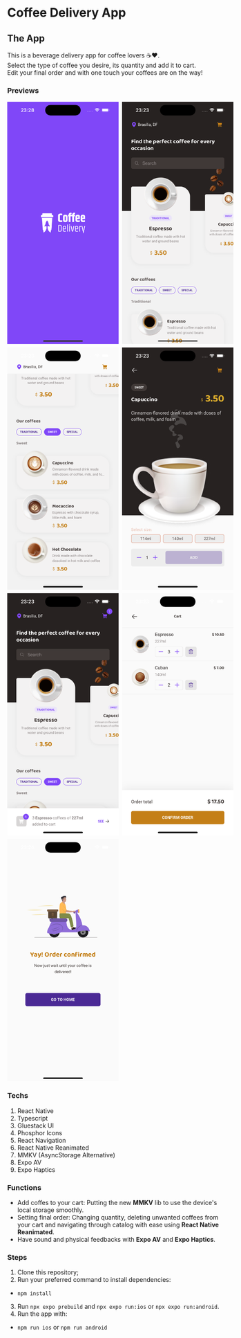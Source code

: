 # Coffee Delivery App
## The App
This is a beverage delivery app for coffee lovers ☕️❤️.<br>
Select the type of coffee you desire, its quantity and add it to cart. <br>
Edit your final order and with one touch your coffees are on the way!

### Previews
<div style="display: flex; gap: 0.5rem; flex-direction: column">
<div style="display: flex; gap: 0.5rem">
  <img height="560" alt="" title="" src="./assets/screenshots/splash.png">
  <img height="560" alt="" title="" src="./assets/screenshots/catalog.png">
</div>
<div style="display: flex; gap: 0.5rem">
  <img height="560" alt="" title="" src="./assets/screenshots/categories.png">
  <img height="560" alt="" title="" src="./assets/screenshots/product.png">
</div>
<div style="display: flex; gap: 0.5rem">
  <img height="560" alt="" title="" src="./assets/screenshots/cart_filled.png">
  <img height="560" alt="" title="" src="./assets/screenshots/cart.png">
</div>
<div style="display: flex; gap: 0.5rem">
  <img height="560" alt="" title="" src="./assets/screenshots/order_confirmed.png">
</div>

</div>

### Techs
1. React Native
2. Typescript
3. Gluestack UI
4. Phosphor Icons
5. React Navigation
6. React Native Reanimated
7. MMKV (AsyncStorage Alternative)
8. Expo AV
9. Expo Haptics

### Functions
- Add coffes to your cart:
  Putting the new **MMKV** lib to use the device's local storage smoothly.
- Setting final order:
  Changing quantity, deleting unwanted coffees from your cart and navigating through catalog with ease using **React Native Reanimated**.
- Have sound and physical feedbacks with **Expo AV** and **Expo Haptics**.


### Steps
1. Clone this repository;
2. Run your preferred command to install dependencies:
- `npm install`
3. Run `npx expo prebuild` and `npx expo run:ios` or `npx expo run:android`.
4. Run the app with: 
- `npm run ios` or `npm run android`
